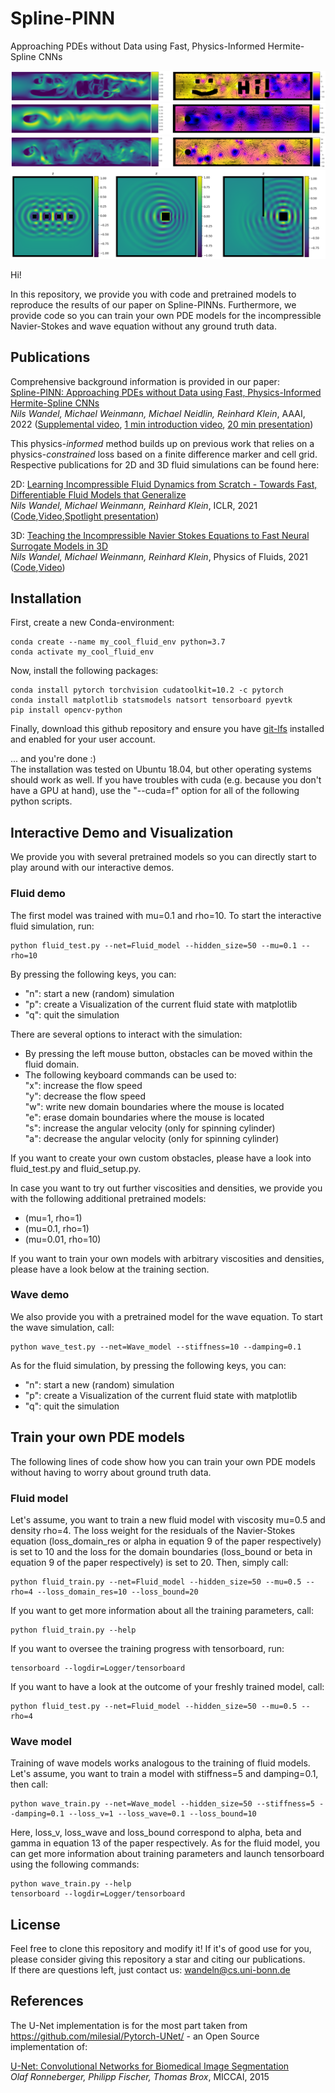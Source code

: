 # Spline-PINN
Approaching PDEs without Data using Fast, Physics-Informed Hermite-Spline CNNs

![image](plots/flow_hi.png)
![image](plots/flow_re_100.png)
![image](plots/flow_re_10000.png)
![image](plots/wave_eq.png)

Hi!

In this repository, we provide you with code and pretrained models to reproduce the results of our paper on Spline-PINNs.
Furthermore, we provide code so you can train your own PDE models for the incompressible Navier-Stokes and wave equation without any ground truth data.


## Publications

Comprehensive background information is provided in our paper:  
[Spline-PINN: Approaching PDEs without Data using Fast, Physics-Informed Hermite-Spline CNNs](https://arxiv.org/abs/2109.07143)  
*Nils Wandel, Michael Weinmann, Michael Neidlin, Reinhard Klein*, AAAI, 2022 ([Supplemental video](https://www.youtube.com/watch?v=QC98LCtCZn0), [1 min introduction video](https://www.youtube.com/watch?v=C5IAfCfcyDQ), [20 min presentation](https://www.youtube.com/watch?v=H0g6Tm1zio8))

This physics-*informed* method builds up on previous work that relies on a physics-*constrained* loss based on a finite difference marker and cell grid. Respective publications for 2D and 3D fluid simulations can be found here:

2D: 
[Learning Incompressible Fluid Dynamics from Scratch - Towards Fast, Differentiable Fluid Models that Generalize](https://arxiv.org/abs/2006.08762)  
*Nils Wandel, Michael Weinmann, Reinhard Klein*, ICLR, 2021 ([Code](https://github.com/aschethor/Unsupervised_Deep_Learning_of_Incompressible_Fluid_Dynamics),[Video](https://www.youtube.com/watch?v=EU3YuUNVsXQ),[Spotlight presentation](https://www.youtube.com/watch?v=wIvFkhsIaRA))

3D: 
[Teaching the Incompressible Navier Stokes Equations to Fast Neural Surrogate Models in 3D](https://arxiv.org/abs/2012.11893)  
*Nils Wandel, Michael Weinmann, Reinhard Klein*, Physics of Fluids, 2021 ([Code](https://github.com/aschethor/Teaching_Incompressible_Fluid_Dynamics_to_3D_CNNs),[Video](https://www.youtube.com/watch?v=tKcYJaJtHJE))

## Installation

First, create a new Conda-environment:

```
conda create --name my_cool_fluid_env python=3.7  
conda activate my_cool_fluid_env
```

Now, install the following packages:

```
conda install pytorch torchvision cudatoolkit=10.2 -c pytorch  
conda install matplotlib statsmodels natsort tensorboard pyevtk  
pip install opencv-python
```

Finally, download this github repository and ensure you have [git-lfs](https://git-lfs.github.com/) installed and enabled for your user account.

... and you're done :)  
The installation was tested on Ubuntu 18.04, but other operating systems should work as well. 
If you have troubles with cuda (e.g. because you don't have a GPU at hand), use the "\-\-cuda=f" option for all of the following python scripts.

## Interactive Demo and Visualization

We provide you with several pretrained models so you can directly start to play around with our interactive demos.

### Fluid demo

The first model was trained with mu=0.1 and rho=10. To start the interactive fluid simulation, run:

```
python fluid_test.py --net=Fluid_model --hidden_size=50 --mu=0.1 --rho=10
```

By pressing the following keys, you can:

- "n": start a new (random) simulation  
- "p": create a Visualization of the current fluid state with matplotlib  
- "q": quit the simulation  

There are several options to interact with the simulation:

- By pressing the left mouse button, obstacles can be moved within the fluid domain.
- The following keyboard commands can be used to:  
"x": increase the flow speed  
"y": decrease the flow speed  
"w": write new domain boundaries where the mouse is located  
"e": erase domain boundaries where the mouse is located  
"s": increase the angular velocity (only for spinning cylinder)  
"a": decrease the angular velocity (only for spinning cylinder)  

If you want to create your own custom obstacles, please have a look into fluid_test.py and fluid_setup.py.

In case you want to try out further viscosities and densities, we provide you with the following additional pretrained models:

- (mu=1, rho=1)
- (mu=0.1, rho=1)
- (mu=0.01, rho=10)

If you want to train your own models with arbitrary viscosities and densities, please have a look below at the training section.

### Wave demo

We also provide you with a pretrained model for the wave equation. To start the wave simulation, call:

```
python wave_test.py --net=Wave_model --stiffness=10 --damping=0.1
```

As for the fluid simulation, by pressing the following keys, you can:

- "n": start a new (random) simulation  
- "p": create a Visualization of the current fluid state with matplotlib  
- "q": quit the simulation  

## Train your own PDE models

The following lines of code show how you can train your own PDE models without having to worry about ground truth data.

### Fluid model

Let's assume, you want to train a new fluid model with viscosity mu=0.5 and density rho=4. The loss weight for the residuals of the Navier-Stokes equation (loss_domain_res or alpha in equation 9 of the paper respectively) is set to 10 and the loss for the domain boundaries (loss_bound or beta in equation 9 of the paper respectively) is set to 20. Then, simply call:

```
python fluid_train.py --net=Fluid_model --hidden_size=50 --mu=0.5 --rho=4 --loss_domain_res=10 --loss_bound=20
```

If you want to get more information about all the training parameters, call:

```
python fluid_train.py --help
```

If you want to oversee the training progress with tensorboard, run:

```
tensorboard --logdir=Logger/tensorboard
```

If you want to have a look at the outcome of your freshly trained model, call:

```
python fluid_test.py --net=Fluid_model --hidden_size=50 --mu=0.5 --rho=4
```

### Wave model

Training of wave models works analogous to the training of fluid models. Let's assume, you want to train a model with stiffness=5 and damping=0.1, then call:

```
python wave_train.py --net=Wave_model --hidden_size=50 --stiffness=5 --damping=0.1 --loss_v=1 --loss_wave=0.1 --loss_bound=10
```

Here, loss_v, loss_wave and loss_bound correspond to alpha, beta and gamma in equation 13 of the paper respectively. 
As for the fluid model, you can get more information about training parameters and launch tensorboard using the following commands:

```
python wave_train.py --help  
tensorboard --logdir=Logger/tensorboard
```


## License

Feel free to clone this repository and modify it! If it's of good use for you, please consider giving this repository a star and citing our publications.  
If there are questions left, just contact us: wandeln@cs.uni-bonn.de

## References

The U-Net implementation is for the most part taken from https://github.com/milesial/Pytorch-UNet/ - an Open Source implementation of:  

[U-Net: Convolutional Networks for Biomedical Image Segmentation](https://arxiv.org/abs/1505.04597)  
*Olaf Ronneberger, Philipp Fischer, Thomas Brox*, MICCAI, 2015
